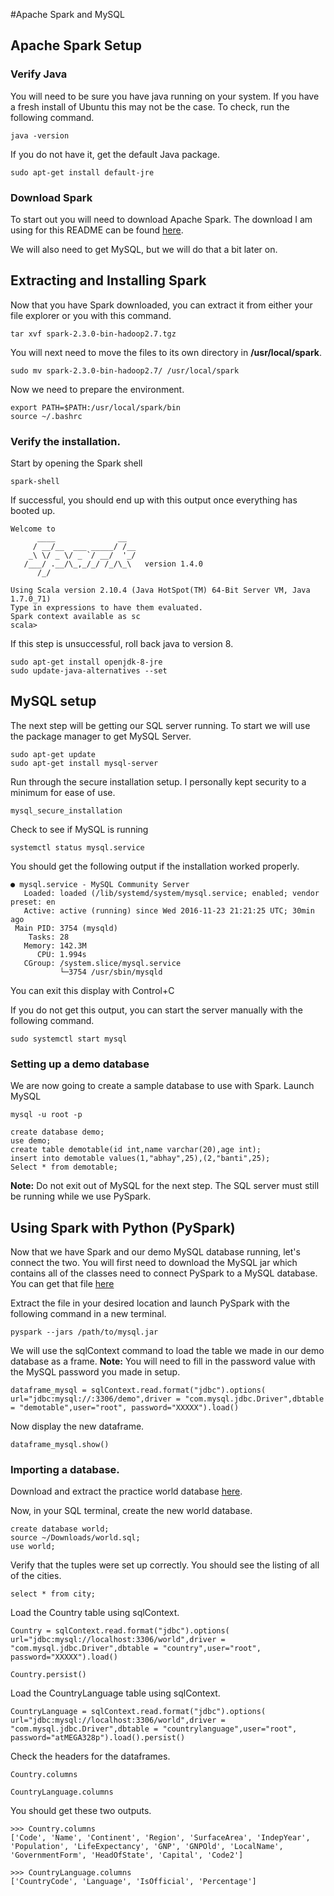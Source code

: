 #Apache Spark and MySQL


## Apache Spark Setup
### Verify Java
You will need to be sure you have java running on your system. If you have a fresh install of Ubuntu this may not be the case. To check, run the following command.
```
java -version
```

If you do not have it, get the default Java package.
```
sudo apt-get install default-jre
```

### Download Spark
To start out you will need to download Apache Spark.
The download I am  using for this README can be found [here](//apache.claz.org/spark/spark-2.3.0/spark-2.3.0-bin-hadoop2.7.tgz).

We will also need to get MySQL, but we will do that a bit later on.

## Extracting and Installing Spark
Now that you have Spark downloaded, you can extract it from either your file explorer or you with this command. 
```
tar xvf spark-2.3.0-bin-hadoop2.7.tgz 
```

You will next need to move the files to its own directory in **/usr/local/spark**.
```
sudo mv spark-2.3.0-bin-hadoop2.7/ /usr/local/spark
```

Now we need to prepare the environment.
```
export PATH=$PATH:/usr/local/spark/bin
source ~/.bashrc
```

### Verify the installation.

Start by opening the Spark shell
```
spark-shell
```
If successful, you should end up with this output once everything has booted up.
```
Welcome to 
      ____              __ 
     / __/__  ___ _____/ /__ 
    _\ \/ _ \/ _ `/ __/  '_/ 
   /___/ .__/\_,_/_/ /_/\_\   version 1.4.0 
      /_/  
		
Using Scala version 2.10.4 (Java HotSpot(TM) 64-Bit Server VM, Java 1.7.0_71) 
Type in expressions to have them evaluated. 
Spark context available as sc  
scala>
```

If this step is unsuccessful, roll back java to version 8.
```
sudo apt-get install openjdk-8-jre
sudo update-java-alternatives --set
```

## MySQL setup
The next step will be getting our SQL server running. To start we will use the package manager to get MySQL Server.
```
sudo apt-get update
sudo apt-get install mysql-server
```
Run through the secure installation setup. I personally kept security to a minimum for ease of use.
```
mysql_secure_installation
```

Check to see if MySQL is running
```
systemctl status mysql.service
```
You should get the following output if the installation worked properly.
```
● mysql.service - MySQL Community Server
   Loaded: loaded (/lib/systemd/system/mysql.service; enabled; vendor preset: en
   Active: active (running) since Wed 2016-11-23 21:21:25 UTC; 30min ago
 Main PID: 3754 (mysqld)
    Tasks: 28
   Memory: 142.3M
      CPU: 1.994s
   CGroup: /system.slice/mysql.service
           └─3754 /usr/sbin/mysqld
```
You can exit this display with Control+C

If you do not get this output, you can start the server manually with the following command.
```
sudo systemctl start mysql
```

### Setting up a demo database
We are now going to create a sample database to use with Spark.
Launch MySQL
```
mysql -u root -p
```


```
create database demo;
use demo;
create table demotable(id int,name varchar(20),age int);
insert into demotable values(1,"abhay",25),(2,"banti",25);
Select * from demotable;
```
**Note:** Do not exit out of MySQL for the next step. The SQL server must still be running while we use PySpark.

## Using Spark with Python (PySpark)
Now that we have Spark and our demo MySQL database running, let's connect the two.
You will first need to download the MySQL jar which contains all of the classes need to connect PySpark to a MySQL database.
You can get that file [here](http://www.java2s.com/Code/JarDownload/mysql/mysql.jar.zip) 

Extract the file in your desired location and launch PySpark with the following command in a new terminal.
```
pyspark --jars /path/to/mysql.jar
```

We will use the sqlContext command to load the table we made in our demo database as a frame.
**Note:** You will need to fill in the password value with the MySQL password you made in setup. 
```
dataframe_mysql = sqlContext.read.format("jdbc").options( url="jdbc:mysql://:3306/demo",driver = "com.mysql.jdbc.Driver",dbtable = "demotable",user="root", password="XXXXX").load()
```

Now display the new dataframe.
```
dataframe_mysql.show()
```

### Importing a database.
Download and extract the practice world database [here](http://downloads.mysql.com/docs/world.sql.zip).

Now, in your SQL terminal, create the new world database.
```
create database world;
source ~/Downloads/world.sql;
use world;
```

Verify that the tuples were set up correctly. You should see the listing of all of the cities.
```
select * from city;
```

Load the Country table using sqlContext.
```
Country = sqlContext.read.format("jdbc").options( url="jdbc:mysql://localhost:3306/world",driver = "com.mysql.jdbc.Driver",dbtable = "country",user="root", password="XXXXX").load()

Country.persist()
```

Load the CountryLanguage table using sqlContext.
```
CountryLanguage = sqlContext.read.format("jdbc").options( url="jdbc:mysql://localhost:3306/world",driver = "com.mysql.jdbc.Driver",dbtable = "countrylanguage",user="root", password="atMEGA328p").load().persist()
```

Check the headers for the dataframes.
```
Country.columns

CountryLanguage.columns
```

You should get these two outputs. 
```
>>> Country.columns
['Code', 'Name', 'Continent', 'Region', 'SurfaceArea', 'IndepYear', 'Population', 'LifeExpectancy', 'GNP', 'GNPOld', 'LocalName', 'GovernmentForm', 'HeadOfState', 'Capital', 'Code2']

>>> CountryLanguage.columns
['CountryCode', 'Language', 'IsOfficial', 'Percentage']
```

